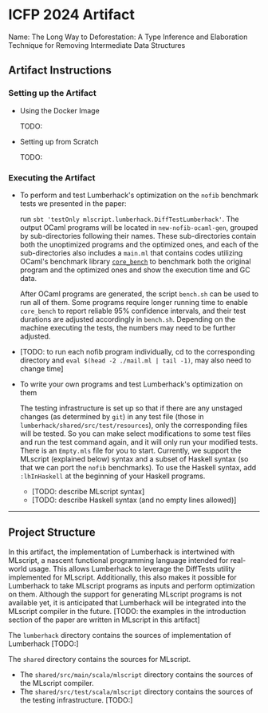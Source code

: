 # ICFP 2024 Artifact

Name: The Long Way to Deforestation: A Type Inference and Elaboration Technique for Removing Intermediate Data Structures

## Artifact Instructions

### Setting up the Artifact

- Using the Docker Image
  
  TODO:

- Setting up from Scratch

  TODO:

### Executing the Artifact

- To perform and test Lumberhack's optimization on the `nofib` benchmark tests we presented in the paper:

  run
`sbt 'testOnly mlscript.lumberhack.DiffTestLumberhack'`.
The output OCaml programs will be located in `new-nofib-ocaml-gen`, grouped by sub-directories following their names.
These sub-directories contain both the unoptimized programs and the optimized ones, and each of the sub-directories also includes a `main.ml` that contains codes
utilizing OCaml's benchmark library [`core_bench`](https://opam.ocaml.org/packages/core_bench/) to
benchmark both the original program and the optimized ones and show the execution time and GC data.

  After OCaml programs are generated, the script `bench.sh` can be used to run all of them.
Some programs require longer running time to enable `core_bench` to report
reliable 95% confidence intervals, and their test durations
are adjusted accordingly in `bench.sh`.
Depending on the machine executing the tests, the numbers may need to be further adjusted.

-  [TODO: to run each nofib program individually, cd to the corresponding directory and `eval $(head -2 ./mail.ml | tail -1)`, may also need to change time]

- To write your own programs and test Lumberhack's optimization on them
  
  The testing infrastructure is set up so that if there are any unstaged changes (as determined by `git`) in any test file
(those in `lumberhack/shared/src/test/resources`), only the corresponding files will be tested.
So you can make select modifications to some test files and run the test command again,
and it will only run your modified tests. There is an `Empty.mls` file for you to start.
Currently, we support the MLscript (explained below) syntax and a subset of Haskell syntax (so that we can port
the `nofib` benchmarks). To use the Haskell syntax, add `:lhInHaskell` at the beginning of
your Haskell programs.
  - [TODO: describe MLscript syntax]
  - [TODO: describe Haskell syntax (and no empty lines allowed)]




-----

## Project Structure

In this artifact, the implementation of Lumberhack is intertwined with MLscript,
a nascent functional programming language intended for real-world usage. This allows
Lumberhack to leverage the DiffTests utility implemented for MLscript.
Additionally, this also makes it possible for Lumberhack to take MLscript
programs as inputs and perform optimization on them.
Although the support for generating MLscript programs is not available yet, it is
anticipated that Lumberhack will be integrated into the MLscript compiler in the future.
[TODO: the examples in the introduction section of the paper are written in MLscript in this artifact]


The `lumberhack` directory contains the sources of implementation of Lumberhack
[TODO:]

The `shared` directory contains the sources for MLscript.

- The `shared/src/main/scala/mlscript` directory contains the sources of the MLscript compiler.
- The `shared/src/test/scala/mlscript` directory contains the sources of the testing infrastructure.
[TODO:]





<!-- # MLscript

What would TypeScript look like if it had been designed with type inference and soundness in mind?

We provide one possible answer in MLscript, an object-oriented and functional programming language with records, generic classes, mix-in traits, first-class unions and intersections, instance matching, and ML-style principal type inference.
These features can be used to implement expressive class hierarchies as well as extensible sums and products.

MLscript supports union, intersection, and complement (or negation) connectives, making sure they form a Boolean algebra, and add enough structure to derive a sound and complete type inference algorithm.

## Getting Started

### Project Structure

#### Sub-Projects

- The ts2mls sub-project allows you to use TypeScript libraries in MLscript. It can generate libraries' declaration information in MLscript by parsing TypeScript AST, which can be used in MLscript type checking.

#### Directories

- The `shared/src/main/scala/mlscript` directory contains the sources of the MLscript compiler.

- The `shared/src/test/scala/mlscript` directory contains the sources of the testing infrastructure.

- The `shared/src/test/diff` directory contains the actual tests.

- The `ts2mls/js/src/main/scala/ts2mls` directory contains the sources of the ts2mls module.

- The `ts2mls/js/src/test/scala/ts2mls` directory contains the sources of the ts2mls declaration generation test code.

- The `ts2mls/jvm/src/test/scala/ts2mls` directory contains the sources of the ts2mls diff test code.

- The `ts2mls/js/src/test/typescript` directory contains the TypeScript test code.

- The `ts2mls/js/src/test/diff` directory contains the declarations generated by ts2mls.

### Prerequisites

You need [JDK supported by Scala][supported-jdk-versions], [sbt][sbt], [Node.js][node.js], and TypeScript to compile the project and run the tests.

We recommend you to install JDK and sbt via [coursier][coursier]. The versions of Node.js that passed our tests are from v16.14 to v16.17, v17 and v18. Run `npm install` to install TypeScript. **Note that ScalaJS cannot find the global installed TypeScript.** We explicitly support TypeScript v4.7.4.

[supported-jdk-versions]: https://docs.scala-lang.org/overviews/jdk-compatibility/overview.html
[sbt]: https://www.scala-sbt.org/
[node.js]: https://nodejs.org/
[coursier]: https://get-coursier.io/

### Running the tests

Running the main MLscript tests only requires the Scala Build Tool installed.
In the terminal, run `sbt mlscriptJVM/test`.

Running the ts2mls MLscript tests requires NodeJS, and TypeScript in addition.
In the terminal, run `sbt ts2mlsTest/test`.

You can also run all tests simultaneously.
In the terminal, run `sbt test`.

### Running tests individually

Individual tests can be run with `-z`.
For example, `~mlscriptJVM/testOnly mlscript.DiffTests -- -z parser` will watch for file changes and continuously run all parser tests (those that have "parser" in their name).

You can also indicate the test you want in `shared/src/test/scala/mlscript/DiffTests.scala`:

```scala
  // Allow overriding which specific tests to run, sometimes easier for development:
  private val focused = Set[Str](
    // Add the test file path here like this:
    "shared/src/test/diff/mlscript/Methods.mls"
  ).map(os.RelPath(_))
```

To run the tests in ts2mls sub-project individually,
you can indicate the test you want in `ts2mls/js/src/test/scala/ts2mls/TSTypeGenerationTests.scala`:

```scala
private val testsData = List(
    // Put all input files in the `Seq`
    // Then indicate the output file's name
    (Seq("Array.ts"), "Array.d.mls")
  )
```

### Running the web demo locally

To run the demo on your computer, compile the project with `sbt fastOptJS`, then open the `local_testing.html` file in your browser.

You can make changes to the type inference code
in `shared/src/main/scala/mlscript`,
have it compile to JavaScript on file change with command
`sbt ~fastOptJS`,
and immediately see the results in your browser by refreshing the page with `F5`. -->
